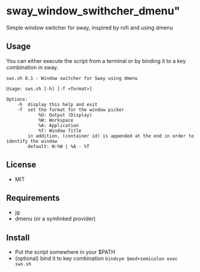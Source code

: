 # sway_window_swithcher_dmenu"

Simple window switcher for sway, inspired by rofi and using dmenu

## Usage

You can either execute the script from a terminal or by binding it to a key 
combination in sway.

```
sws.sh 0.1 - Window switcher for Sway using dmenu

Usage: sws.sh [-h] [-f <format>]

Options:
    -h  display this help and exit
    -f  set the format for the window picker
            %O: Output (Display)
            %W: Workspace
            %A: Application
            %T: Window Title
        in addition, (container id) is appended at the end in order to identify the window
        default: W:%W | %A - %T 
```

## License

* MIT

## Requirements

* [jq](https://stedolan.github.io/jq/)
* dmenu (or a symlinked provider)

## Install

* Put the script somewhere in your $PATH
* (optional) bind it to key combination `bindsym $mod+semicolon exec sws.sh`

